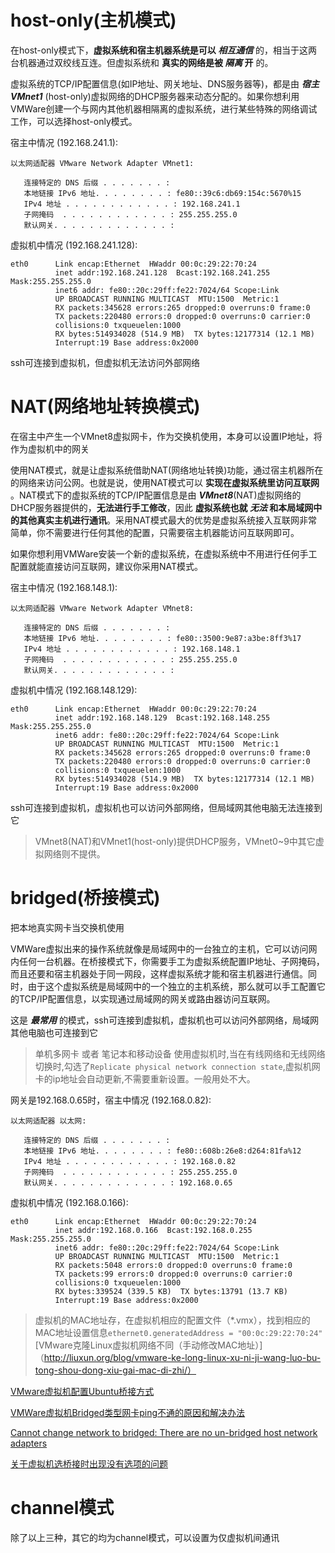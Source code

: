 # host-only(主机模式)
在host-only模式下，__虚拟系统和宿主机器系统是可以 *相互通信*__ 的，相当于这两台机器通过双绞线互连。但虚拟系统和  __真实的网络是被 *隔离* 开__ 的。

虚拟系统的TCP/IP配置信息(如IP地址、网关地址、DNS服务器等)，都是由 __*宿主VMnet1*__ (host-only)虚拟网络的DHCP服务器来动态分配的。如果你想利用VMWare创建一个与网内其他机器相隔离的虚拟系统，进行某些特殊的网络调试工作，可以选择host-only模式。

宿主中情况 (192.168.241.1):

```
以太网适配器 VMware Network Adapter VMnet1:

   连接特定的 DNS 后缀 . . . . . . . :
   本地链接 IPv6 地址. . . . . . . . : fe80::39c6:db69:154c:5670%15
   IPv4 地址 . . . . . . . . . . . . : 192.168.241.1
   子网掩码  . . . . . . . . . . . . : 255.255.255.0
   默认网关. . . . . . . . . . . . . :
```

虚拟机中情况 (192.168.241.128):

```
eth0      Link encap:Ethernet  HWaddr 00:0c:29:22:70:24
          inet addr:192.168.241.128  Bcast:192.168.241.255  Mask:255.255.255.0
          inet6 addr: fe80::20c:29ff:fe22:7024/64 Scope:Link
          UP BROADCAST RUNNING MULTICAST  MTU:1500  Metric:1
          RX packets:345628 errors:265 dropped:0 overruns:0 frame:0
          TX packets:220480 errors:0 dropped:0 overruns:0 carrier:0
          collisions:0 txqueuelen:1000
          RX bytes:514934028 (514.9 MB)  TX bytes:12177314 (12.1 MB)
          Interrupt:19 Base address:0x2000
```

ssh可连接到虚拟机，但虚拟机无法访问外部网络

# NAT(网络地址转换模式)
在宿主中产生一个VMnet8虚拟网卡，作为交换机使用，本身可以设置IP地址，将作为虚拟机中的网关

使用NAT模式，就是让虚拟系统借助NAT(网络地址转换)功能，通过宿主机器所在的网络来访问公网。也就是说，使用NAT模式可以 __实现在虚拟系统里访问互联网__ 。NAT模式下的虚拟系统的TCP/IP配置信息是由 __*VMnet8*__(NAT)虚拟网络的DHCP服务器提供的，__无法进行手工修改__，因此 __虚拟系统也就 *无法* 和本局域网中的其他真实主机进行通讯__。采用NAT模式最大的优势是虚拟系统接入互联网非常简单，你不需要进行任何其他的配置，只需要宿主机器能访问互联网即可。

如果你想利用VMWare安装一个新的虚拟系统，在虚拟系统中不用进行任何手工配置就能直接访问互联网，建议你采用NAT模式。

宿主中情况 (192.168.148.1):

```
以太网适配器 VMware Network Adapter VMnet8:

   连接特定的 DNS 后缀 . . . . . . . :
   本地链接 IPv6 地址. . . . . . . . : fe80::3500:9e87:a3be:8ff3%17
   IPv4 地址 . . . . . . . . . . . . : 192.168.148.1
   子网掩码  . . . . . . . . . . . . : 255.255.255.0
   默认网关. . . . . . . . . . . . . :
```

虚拟机中情况 (192.168.148.129):

```
eth0      Link encap:Ethernet  HWaddr 00:0c:29:22:70:24
          inet addr:192.168.148.129  Bcast:192.168.148.255  Mask:255.255.255.0
          inet6 addr: fe80::20c:29ff:fe22:7024/64 Scope:Link
          UP BROADCAST RUNNING MULTICAST  MTU:1500  Metric:1
          RX packets:345628 errors:265 dropped:0 overruns:0 frame:0
          TX packets:220480 errors:0 dropped:0 overruns:0 carrier:0
          collisions:0 txqueuelen:1000
          RX bytes:514934028 (514.9 MB)  TX bytes:12177314 (12.1 MB)
          Interrupt:19 Base address:0x2000
```

ssh可连接到虚拟机，虚拟机也可以访问外部网络，但局域网其他电脑无法连接到它

> VMnet8(NAT)和VMnet1(host-only)提供DHCP服务，VMnet0~9中其它虚拟网络则不提供。

# bridged(桥接模式)
把本地真实网卡当交换机使用

VMWare虚拟出来的操作系统就像是局域网中的一台独立的主机，它可以访问网内任何一台机器。在桥接模式下，你需要手工为虚拟系统配置IP地址、子网掩码，而且还要和宿主机器处于同一网段，这样虚拟系统才能和宿主机器进行通信。同时，由于这个虚拟系统是局域网中的一个独立的主机系统，那么就可以手工配置它的TCP/IP配置信息，以实现通过局域网的网关或路由器访问互联网。

这是 __*最常用*__ 的模式，ssh可连接到虚拟机，虚拟机也可以访问外部网络，局域网其他电脑也可连接到它

> 单机多网卡 或者 笔记本和移动设备 使用虚拟机时,当在有线网络和无线网络切换时,勾选了`Replicate physical network connection state`,虚拟机网卡的ip地址会自动更新,不需要重新设置。一般用处不大。

网关是192.168.0.65时，宿主中情况 (192.168.0.82):

```
以太网适配器 以太网:

   连接特定的 DNS 后缀 . . . . . . . :
   本地链接 IPv6 地址. . . . . . . . : fe80::608b:26e8:d264:81fa%12
   IPv4 地址 . . . . . . . . . . . . : 192.168.0.82
   子网掩码  . . . . . . . . . . . . : 255.255.255.0
   默认网关. . . . . . . . . . . . . : 192.168.0.65
```

虚拟机中情况 (192.168.0.166):

```
eth0      Link encap:Ethernet  HWaddr 00:0c:29:22:70:24
          inet addr:192.168.0.166  Bcast:192.168.0.255  Mask:255.255.255.0
          inet6 addr: fe80::20c:29ff:fe22:7024/64 Scope:Link
          UP BROADCAST RUNNING MULTICAST  MTU:1500  Metric:1
          RX packets:5048 errors:0 dropped:0 overruns:0 frame:0
          TX packets:99 errors:0 dropped:0 overruns:0 carrier:0
          collisions:0 txqueuelen:1000
          RX bytes:339524 (339.5 KB)  TX bytes:13791 (13.7 KB)
          Interrupt:19 Base address:0x2000
```

> 虚拟机的MAC地址存，在虚拟机相应的配置文件（*.vmx），找到相应的MAC地址设置信息`ethernet0.generatedAddress = "00:0c:29:22:70:24"`  [VMware克隆Linux虚拟机网络不同（手动修改MAC地址）]（http://liuxun.org/blog/vmware-ke-long-linux-xu-ni-ji-wang-luo-bu-tong-shou-dong-xiu-gai-mac-di-zhi/）

[VMware虚拟机配置Ubuntu桥接方式](http://blog.chinaunix.net/uid-26498888-id-3185042.html)

[VMWare虚拟机Bridged类型网卡ping不通的原因和解决办法](http://www.2cto.com/os/201307/231390.html)

[Cannot change network to bridged: There are no un-bridged host network adapters](http://blog.csdn.net/dongfengkuayue/article/details/9068671)

[关于虚拟机选桥接时出现没有选项的问题](http://blog.sina.com.cn/s/blog_7035e7b00101ieb1.html)

# channel模式
除了以上三种，其它的均为channel模式，可以设置为仅虚拟机间通讯


